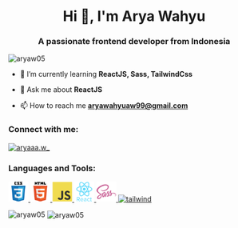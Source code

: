 <h1 align="center">Hi 👋, I'm Arya Wahyu</h1>
<h3 align="center">A passionate frontend developer from Indonesia</h3>

<p align="left"> <img src="https://komarev.com/ghpvc/?username=aryaw05&label=Profile%20views&color=0e75b6&style=flat" alt="aryaw05" /> </p>

- 🌱 I’m currently learning **ReactJS, Sass, TailwindCss**

- 💬 Ask me about **ReactJS**

- 📫 How to reach me **aryawahyuaw99@gmail.com**

<h3 align="left">Connect with me:</h3>
<p align="left">
<a href="https://instagram.com/aryaaa.w_" target="blank"><img align="center" src="https://raw.githubusercontent.com/rahuldkjain/github-profile-readme-generator/master/src/images/icons/Social/instagram.svg" alt="aryaaa.w_" height="30" width="40" /></a>
</p>

<h3 align="left">Languages and Tools:</h3>
<p align="left"> <a href="https://www.w3schools.com/css/" target="_blank" rel="noreferrer"> <img src="https://raw.githubusercontent.com/devicons/devicon/master/icons/css3/css3-original-wordmark.svg" alt="css3" width="40" height="40"/> </a> <a href="https://www.w3.org/html/" target="_blank" rel="noreferrer"> <img src="https://raw.githubusercontent.com/devicons/devicon/master/icons/html5/html5-original-wordmark.svg" alt="html5" width="40" height="40"/> </a> <a href="https://developer.mozilla.org/en-US/docs/Web/JavaScript" target="_blank" rel="noreferrer"> <img src="https://raw.githubusercontent.com/devicons/devicon/master/icons/javascript/javascript-original.svg" alt="javascript" width="40" height="40"/> </a> <a href="https://reactjs.org/" target="_blank" rel="noreferrer"> <img src="https://raw.githubusercontent.com/devicons/devicon/master/icons/react/react-original-wordmark.svg" alt="react" width="40" height="40"/> </a> <a href="https://sass-lang.com" target="_blank" rel="noreferrer"> <img src="https://raw.githubusercontent.com/devicons/devicon/master/icons/sass/sass-original.svg" alt="sass" width="40" height="40"/> </a> <a href="https://tailwindcss.com/" target="_blank" rel="noreferrer"> <img src="https://www.vectorlogo.zone/logos/tailwindcss/tailwindcss-icon.svg" alt="tailwind" width="40" height="40"/> </a> </p>

<p><img align="left" src="https://github-readme-stats.vercel.app/api/top-langs?username=aryaw05&show_icons=true&locale=en&layout=compact" alt="aryaw05" /></p>

<p>&nbsp;<img align="center" src="https://github-readme-stats.vercel.app/api?username=aryaw05&show_icons=true&locale=en" alt="aryaw05" /></p>
